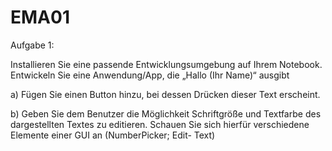# EMA01

Aufgabe 1:

Installieren Sie eine passende Entwicklungsumgebung auf Ihrem Notebook.
Entwickeln Sie eine Anwendung/App, die „Hallo (Ihr Name)“ ausgibt

a) Fügen Sie einen Button hinzu, bei dessen Drücken dieser Text erscheint.

b) Geben Sie dem Benutzer die Möglichkeit Schriftgröße und Textfarbe des dargestellten Textes zu editieren. Schauen Sie sich hierfür verschiedene Elemente einer GUI an (NumberPicker; Edit- Text)
